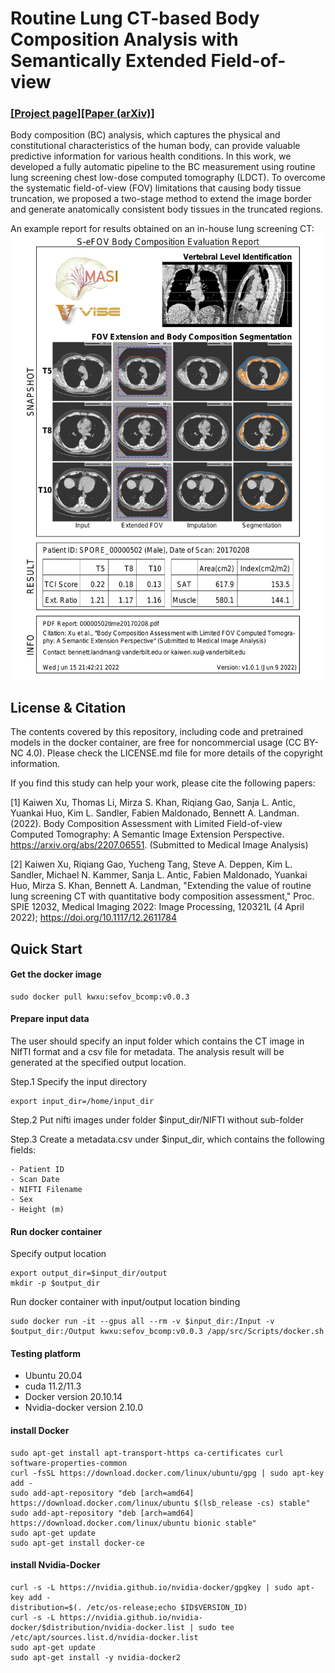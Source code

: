 # Routine Lung CT-based Body Composition Analysis with Semantically Extended Field-of-view 
###  [[Project page]](https://github.com/MASILab/S-EFOV/)[[Paper (arXiv)]](https://arxiv.org/abs/2207.06551) 

Body composition (BC) analysis, which captures the physical and
constitutional characteristics of the human body, can provide valuable
predictive information for various health
conditions. In this work, we developed a fully automatic pipeline to the BC measurement using routine lung screening chest 
low-dose computed tomography (LDCT). To overcome the systematic
field-of-view (FOV) limitations that causing body tissue truncation, we proposed a two-stage method to 
extend the image border and generate anatomically consistent body tissues in the truncated regions. 

An example report for results obtained on an in-house lung screening CT: 
<img src="https://github.com/MASILab/S-EFOV/blob/master/materials/report_example.jpg" width="600px"/>

## License & Citation

The contents covered by this repository, including code and pretrained models in the docker container, 
are free for noncommercial usage (CC BY-NC 4.0). Please check the LICENSE.md file for more details of the copyright 
information.

If you find this study can help your work, please cite the following papers:

[1] Kaiwen Xu, Thomas Li, Mirza S. Khan, Riqiang Gao, Sanja L. Antic, Yuankai Huo, 
Kim L. Sandler, Fabien Maldonado, Bennett A. Landman. (2022). Body Composition Assessment with Limited Field-of-view Computed Tomography: A Semantic Image Extension Perspective. https://arxiv.org/abs/2207.06551. (Submitted to Medical Image Analysis)

[2] Kaiwen Xu, Riqiang Gao, Yucheng Tang, Steve A. Deppen, Kim L. Sandler, Michael N. Kammer, Sanja L. Antic, Fabien Maldonado, Yuankai Huo, Mirza S. Khan, Bennett A. Landman, "Extending the value of routine lung screening CT with quantitative body composition assessment," Proc. SPIE 12032, Medical Imaging 2022: Image Processing, 120321L (4 April 2022); https://doi.org/10.1117/12.2611784

## Quick Start
#### Get the docker image
```
sudo docker pull kwxu:sefov_bcomp:v0.0.3
```
#### Prepare input data
The user should specify an input folder which contains the CT image in NIfTI format and a csv file for metadata. 
The analysis result will be generated at the specified output location.

Step.1 Specify the input directory 
```
export input_dir=/home/input_dir
```

Step.2 Put nifti images under folder $input_dir/NIFTI without sub-folder

Step.3 Create a metadata.csv under $input_dir, which contains the following fields: 
```
- Patient ID
- Scan Date
- NIFTI Filename
- Sex
- Height (m)
```

#### Run docker container
Specify output location
```
export output_dir=$input_dir/output
mkdir -p $output_dir
```

Run docker container with input/output location binding
```
sudo docker run -it --gpus all --rm -v $input_dir:/Input -v $output_dir:/Output kwxu:sefov_bcomp:v0.0.3 /app/src/Scripts/docker.sh
```

#### Testing platform
- Ubuntu 20.04
- cuda 11.2/11.3
- Docker version 20.10.14
- Nvidia-docker version 2.10.0


#### install Docker
```
sudo apt-get install apt-transport-https ca-certificates curl software-properties-common
curl -fsSL https://download.docker.com/linux/ubuntu/gpg | sudo apt-key add -
sudo add-apt-repository "deb [arch=amd64] https://download.docker.com/linux/ubuntu $(lsb_release -cs) stable"
sudo add-apt-repository "deb [arch=amd64] https://download.docker.com/linux/ubuntu bionic stable"
sudo apt-get update
sudo apt-get install docker-ce
```

#### install Nvidia-Docker
```
curl -s -L https://nvidia.github.io/nvidia-docker/gpgkey | sudo apt-key add -
distribution=$(. /etc/os-release;echo $ID$VERSION_ID)
curl -s -L https://nvidia.github.io/nvidia-docker/$distribution/nvidia-docker.list | sudo tee /etc/apt/sources.list.d/nvidia-docker.list
sudo apt-get update
sudo apt-get install -y nvidia-docker2
```


